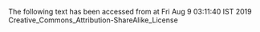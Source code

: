 The following text has been accessed from at Fri Aug 9 03:11:40 IST 2019
Creative_Commons_Attribution-ShareAlike_License
